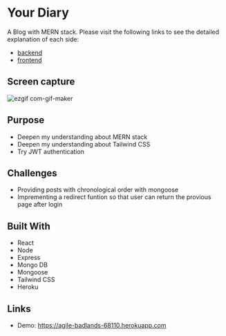 # Your Diary
A Blog with MERN stack.
Please visit the following links to see the detailed explanation of each side: 
- [backend](https://github.com/Lada496/mern-blog-backend/blob/main/README.md)
- [frontend](https://github.com/Lada496/mern-blog-frontend/blob/main/README.md)
## Screen capture
![ezgif com-gif-maker](https://user-images.githubusercontent.com/67321065/157980661-7dbc7dd6-1058-4dcb-9251-dead2e1bb35d.gif)
## Purpose
- Deepen my understanding about MERN stack
- Deepen my understanding about Tailwind CSS
- Try JWT authentication
## Challenges
- Providing posts with chronological order with mongoose
- Imprementing a redirect funtion so that user can return the provious page after login

## Built With
- React
- Node
- Express
- Mongo DB
- Mongoose
- Tailwind CSS
- Heroku

## Links
- Demo: https://agile-badlands-68110.herokuapp.com
